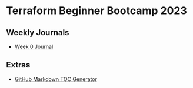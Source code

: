 # Terraform Beginner Bootcamp 2023

## Weekly Journals 

- [Week 0 Journal](/journal/week0.md)

## Extras

- [GitHub Markdown TOC Generator](https://ecotrust-canada.github.io/markdown-toc/)
